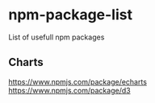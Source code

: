 # npm-package-list
List of usefull npm packages

## Charts

https://www.npmjs.com/package/echarts
https://www.npmjs.com/package/d3

